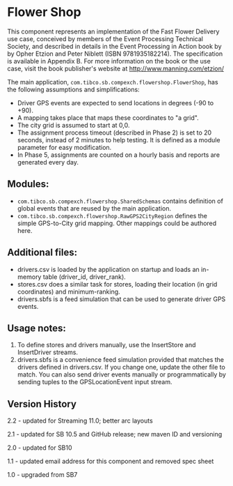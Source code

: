 # Flower Shop

This component represents an implementation of the Fast Flower Delivery
use case, conceived by members of the Event Processing Technical Society,
and described in details in the Event Processing in Action book by
by Opher Etzion and Peter Niblett (ISBN 9781935182214). The specification
is available in Appendix B. For more information on the book or the use
case, visit the book publisher's website at http://www.manning.com/etzion/

The main application, `com.tibco.sb.compexch.flowershop.FlowerShop`, has the following
assumptions and simplifications:

 - Driver GPS events are expected to send locations in degrees (-90 to +90).
 - A mapping takes place that maps these coordinates to "a grid".
 - The city grid is assumed to start at 0,0.
 - The assignment process timeout (described in Phase 2) is set to 20 seconds,
    instead of 2 minutes to help testing. It is defined as a module parameter
    for easy modification.
 - In Phase 5, assignments are counted on a hourly basis and reports are generated
    every day.

## Modules:

  - `com.tibco.sb.compexch.flowershop.SharedSchemas` contains definition of global
    events that are reused by the main application.
  - `com.tibco.sb.compexch.flowershop.RawGPS2CityRegion` defines the simple
    GPS-to-City grid mapping. Other mappings could be authored here.

## Additional files:

  - drivers.csv is loaded by the application on startup and loads an
    in-memory table (driver_id, driver_rank).
  - stores.csv does a similar task for stores, loading their location (in grid
     coordinates) and minimum-ranking.
  - drivers.sbfs is a feed simulation that can be used to generate driver GPS
    events.

## Usage notes:

1. To define stores and drivers manually, use the InsertStore and InsertDriver
   streams.
2. drivers.sbfs is a convenience feed simulation provided that matches the
   drivers defined in drivers.csv. If you change one, update the other file
   to match. You can also send driver events manually or programmatically by
   sending tuples to the GPSLocationEvent input stream.

## Version History
  2.2 - updated for Streaming 11.0; better arc layouts
  
  2.1 - updated for SB 10.5 and GitHub release; new maven ID and versioning
  
  2.0 - updated for SB10
  
  1.1 - updated email address for this component and removed spec sheet
  
  1.0 - upgraded from SB7
  